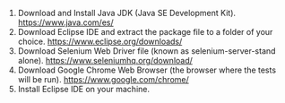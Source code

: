 1. Download and Install Java JDK (Java SE Development Kit).
https://www.java.com/es/
2. Download Eclipse IDE and extract the package file to a folder of your choice.
https://www.eclipse.org/downloads/
3. Download Selenium Web Driver file (known as selenium-server-stand alone).
https://www.seleniumhq.org/download/
4. Download Google Chrome Web Browser (the browser where the tests will be run).
https://www.google.com/chrome/
5. Install Eclipse IDE on your machine.
